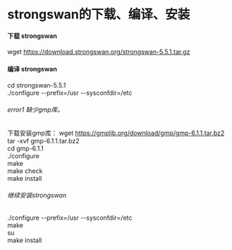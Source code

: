 # strongswan的下载、编译、安装
#### 下载 strongswan
wget https://download.strongswan.org/strongswan-5.5.1.tar.gz  
#### 编译 strongswan
cd strongswan-5.5.1  
./configure --prefix=/usr --sysconfdir=/etc
###### error1 缺少gmp库。
下载安装gmp库：
wget https://gmplib.org/download/gmp/gmp-6.1.1.tar.bz2  
tar -xvf gmp-6.1.1.tar.bz2  
cd gmp-6.1.1  
./configure  
make  
make check  
make install  
###### 继续安装strongswan
./configure --prefix=/usr --sysconfdir=/etc  
make  
su  
make install  
